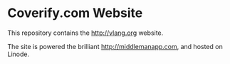 # Coverify.com Website 

This repository contains the http://vlang.org website.

The site is powered the brilliant http://middlemanapp.com, and hosted on Linode.